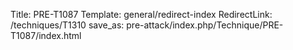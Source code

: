Title: PRE-T1087
Template: general/redirect-index
RedirectLink: /techniques/T1310
save_as: pre-attack/index.php/Technique/PRE-T1087/index.html